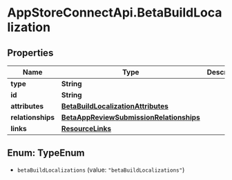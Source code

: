 # AppStoreConnectApi.BetaBuildLocalization

## Properties

Name | Type | Description | Notes
------------ | ------------- | ------------- | -------------
**type** | **String** |  | 
**id** | **String** |  | 
**attributes** | [**BetaBuildLocalizationAttributes**](BetaBuildLocalizationAttributes.md) |  | [optional] 
**relationships** | [**BetaAppReviewSubmissionRelationships**](BetaAppReviewSubmissionRelationships.md) |  | [optional] 
**links** | [**ResourceLinks**](ResourceLinks.md) |  | [optional] 



## Enum: TypeEnum


* `betaBuildLocalizations` (value: `"betaBuildLocalizations"`)




